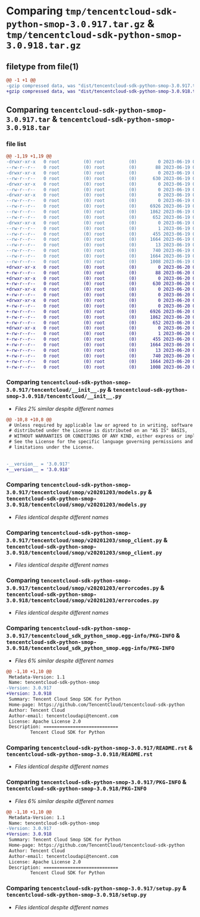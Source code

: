 # Comparing `tmp/tencentcloud-sdk-python-smop-3.0.917.tar.gz` & `tmp/tencentcloud-sdk-python-smop-3.0.918.tar.gz`

## filetype from file(1)

```diff
@@ -1 +1 @@
-gzip compressed data, was "dist/tencentcloud-sdk-python-smop-3.0.917.tar", last modified: Mon Jun 19 00:31:49 2023, max compression
+gzip compressed data, was "dist/tencentcloud-sdk-python-smop-3.0.918.tar", last modified: Tue Jun 20 02:46:57 2023, max compression
```

## Comparing `tencentcloud-sdk-python-smop-3.0.917.tar` & `tencentcloud-sdk-python-smop-3.0.918.tar`

### file list

```diff
@@ -1,19 +1,19 @@
-drwxr-xr-x   0 root         (0) root         (0)        0 2023-06-19 00:31:49.000000 tencentcloud-sdk-python-smop-3.0.917/
--rw-r--r--   0 root         (0) root         (0)       88 2023-06-19 00:31:49.000000 tencentcloud-sdk-python-smop-3.0.917/setup.cfg
-drwxr-xr-x   0 root         (0) root         (0)        0 2023-06-19 00:31:49.000000 tencentcloud-sdk-python-smop-3.0.917/tencentcloud/
--rw-r--r--   0 root         (0) root         (0)      630 2023-06-19 00:31:49.000000 tencentcloud-sdk-python-smop-3.0.917/tencentcloud/__init__.py
-drwxr-xr-x   0 root         (0) root         (0)        0 2023-06-19 00:31:49.000000 tencentcloud-sdk-python-smop-3.0.917/tencentcloud/smop/
--rw-r--r--   0 root         (0) root         (0)        0 2023-06-19 00:31:49.000000 tencentcloud-sdk-python-smop-3.0.917/tencentcloud/smop/__init__.py
-drwxr-xr-x   0 root         (0) root         (0)        0 2023-06-19 00:31:49.000000 tencentcloud-sdk-python-smop-3.0.917/tencentcloud/smop/v20201203/
--rw-r--r--   0 root         (0) root         (0)        0 2023-06-19 00:31:49.000000 tencentcloud-sdk-python-smop-3.0.917/tencentcloud/smop/v20201203/__init__.py
--rw-r--r--   0 root         (0) root         (0)     6926 2023-06-19 00:31:49.000000 tencentcloud-sdk-python-smop-3.0.917/tencentcloud/smop/v20201203/models.py
--rw-r--r--   0 root         (0) root         (0)     1862 2023-06-19 00:31:49.000000 tencentcloud-sdk-python-smop-3.0.917/tencentcloud/smop/v20201203/smop_client.py
--rw-r--r--   0 root         (0) root         (0)      652 2023-06-19 00:31:49.000000 tencentcloud-sdk-python-smop-3.0.917/tencentcloud/smop/v20201203/errorcodes.py
-drwxr-xr-x   0 root         (0) root         (0)        0 2023-06-19 00:31:49.000000 tencentcloud-sdk-python-smop-3.0.917/tencentcloud_sdk_python_smop.egg-info/
--rw-r--r--   0 root         (0) root         (0)        1 2023-06-19 00:31:49.000000 tencentcloud-sdk-python-smop-3.0.917/tencentcloud_sdk_python_smop.egg-info/dependency_links.txt
--rw-r--r--   0 root         (0) root         (0)      455 2023-06-19 00:31:49.000000 tencentcloud-sdk-python-smop-3.0.917/tencentcloud_sdk_python_smop.egg-info/SOURCES.txt
--rw-r--r--   0 root         (0) root         (0)     1664 2023-06-19 00:31:49.000000 tencentcloud-sdk-python-smop-3.0.917/tencentcloud_sdk_python_smop.egg-info/PKG-INFO
--rw-r--r--   0 root         (0) root         (0)       13 2023-06-19 00:31:49.000000 tencentcloud-sdk-python-smop-3.0.917/tencentcloud_sdk_python_smop.egg-info/top_level.txt
--rw-r--r--   0 root         (0) root         (0)      740 2023-06-19 00:31:49.000000 tencentcloud-sdk-python-smop-3.0.917/README.rst
--rw-r--r--   0 root         (0) root         (0)     1664 2023-06-19 00:31:49.000000 tencentcloud-sdk-python-smop-3.0.917/PKG-INFO
--rw-r--r--   0 root         (0) root         (0)     1008 2023-06-19 00:31:49.000000 tencentcloud-sdk-python-smop-3.0.917/setup.py
+drwxr-xr-x   0 root         (0) root         (0)        0 2023-06-20 02:46:57.000000 tencentcloud-sdk-python-smop-3.0.918/
+-rw-r--r--   0 root         (0) root         (0)       88 2023-06-20 02:46:57.000000 tencentcloud-sdk-python-smop-3.0.918/setup.cfg
+drwxr-xr-x   0 root         (0) root         (0)        0 2023-06-20 02:46:57.000000 tencentcloud-sdk-python-smop-3.0.918/tencentcloud/
+-rw-r--r--   0 root         (0) root         (0)      630 2023-06-20 02:46:57.000000 tencentcloud-sdk-python-smop-3.0.918/tencentcloud/__init__.py
+drwxr-xr-x   0 root         (0) root         (0)        0 2023-06-20 02:46:57.000000 tencentcloud-sdk-python-smop-3.0.918/tencentcloud/smop/
+-rw-r--r--   0 root         (0) root         (0)        0 2023-06-20 02:46:57.000000 tencentcloud-sdk-python-smop-3.0.918/tencentcloud/smop/__init__.py
+drwxr-xr-x   0 root         (0) root         (0)        0 2023-06-20 02:46:57.000000 tencentcloud-sdk-python-smop-3.0.918/tencentcloud/smop/v20201203/
+-rw-r--r--   0 root         (0) root         (0)        0 2023-06-20 02:46:57.000000 tencentcloud-sdk-python-smop-3.0.918/tencentcloud/smop/v20201203/__init__.py
+-rw-r--r--   0 root         (0) root         (0)     6926 2023-06-20 02:46:57.000000 tencentcloud-sdk-python-smop-3.0.918/tencentcloud/smop/v20201203/models.py
+-rw-r--r--   0 root         (0) root         (0)     1862 2023-06-20 02:46:57.000000 tencentcloud-sdk-python-smop-3.0.918/tencentcloud/smop/v20201203/smop_client.py
+-rw-r--r--   0 root         (0) root         (0)      652 2023-06-20 02:46:57.000000 tencentcloud-sdk-python-smop-3.0.918/tencentcloud/smop/v20201203/errorcodes.py
+drwxr-xr-x   0 root         (0) root         (0)        0 2023-06-20 02:46:57.000000 tencentcloud-sdk-python-smop-3.0.918/tencentcloud_sdk_python_smop.egg-info/
+-rw-r--r--   0 root         (0) root         (0)        1 2023-06-20 02:46:57.000000 tencentcloud-sdk-python-smop-3.0.918/tencentcloud_sdk_python_smop.egg-info/dependency_links.txt
+-rw-r--r--   0 root         (0) root         (0)      455 2023-06-20 02:46:57.000000 tencentcloud-sdk-python-smop-3.0.918/tencentcloud_sdk_python_smop.egg-info/SOURCES.txt
+-rw-r--r--   0 root         (0) root         (0)     1664 2023-06-20 02:46:57.000000 tencentcloud-sdk-python-smop-3.0.918/tencentcloud_sdk_python_smop.egg-info/PKG-INFO
+-rw-r--r--   0 root         (0) root         (0)       13 2023-06-20 02:46:57.000000 tencentcloud-sdk-python-smop-3.0.918/tencentcloud_sdk_python_smop.egg-info/top_level.txt
+-rw-r--r--   0 root         (0) root         (0)      740 2023-06-20 02:46:57.000000 tencentcloud-sdk-python-smop-3.0.918/README.rst
+-rw-r--r--   0 root         (0) root         (0)     1664 2023-06-20 02:46:57.000000 tencentcloud-sdk-python-smop-3.0.918/PKG-INFO
+-rw-r--r--   0 root         (0) root         (0)     1008 2023-06-20 02:46:57.000000 tencentcloud-sdk-python-smop-3.0.918/setup.py
```

### Comparing `tencentcloud-sdk-python-smop-3.0.917/tencentcloud/__init__.py` & `tencentcloud-sdk-python-smop-3.0.918/tencentcloud/__init__.py`

 * *Files 2% similar despite different names*

```diff
@@ -10,8 +10,8 @@
 # Unless required by applicable law or agreed to in writing, software
 # distributed under the License is distributed on an "AS IS" BASIS,
 # WITHOUT WARRANTIES OR CONDITIONS OF ANY KIND, either express or implied.
 # See the License for the specific language governing permissions and
 # limitations under the License.
 
 
-__version__ = '3.0.917'
+__version__ = '3.0.918'
```

### Comparing `tencentcloud-sdk-python-smop-3.0.917/tencentcloud/smop/v20201203/models.py` & `tencentcloud-sdk-python-smop-3.0.918/tencentcloud/smop/v20201203/models.py`

 * *Files identical despite different names*

### Comparing `tencentcloud-sdk-python-smop-3.0.917/tencentcloud/smop/v20201203/smop_client.py` & `tencentcloud-sdk-python-smop-3.0.918/tencentcloud/smop/v20201203/smop_client.py`

 * *Files identical despite different names*

### Comparing `tencentcloud-sdk-python-smop-3.0.917/tencentcloud/smop/v20201203/errorcodes.py` & `tencentcloud-sdk-python-smop-3.0.918/tencentcloud/smop/v20201203/errorcodes.py`

 * *Files identical despite different names*

### Comparing `tencentcloud-sdk-python-smop-3.0.917/tencentcloud_sdk_python_smop.egg-info/PKG-INFO` & `tencentcloud-sdk-python-smop-3.0.918/tencentcloud_sdk_python_smop.egg-info/PKG-INFO`

 * *Files 6% similar despite different names*

```diff
@@ -1,10 +1,10 @@
 Metadata-Version: 1.1
 Name: tencentcloud-sdk-python-smop
-Version: 3.0.917
+Version: 3.0.918
 Summary: Tencent Cloud Smop SDK for Python
 Home-page: https://github.com/TencentCloud/tencentcloud-sdk-python
 Author: Tencent Cloud
 Author-email: tencentcloudapi@tencent.com
 License: Apache License 2.0
 Description: ============================
         Tencent Cloud SDK for Python
```

### Comparing `tencentcloud-sdk-python-smop-3.0.917/README.rst` & `tencentcloud-sdk-python-smop-3.0.918/README.rst`

 * *Files identical despite different names*

### Comparing `tencentcloud-sdk-python-smop-3.0.917/PKG-INFO` & `tencentcloud-sdk-python-smop-3.0.918/PKG-INFO`

 * *Files 6% similar despite different names*

```diff
@@ -1,10 +1,10 @@
 Metadata-Version: 1.1
 Name: tencentcloud-sdk-python-smop
-Version: 3.0.917
+Version: 3.0.918
 Summary: Tencent Cloud Smop SDK for Python
 Home-page: https://github.com/TencentCloud/tencentcloud-sdk-python
 Author: Tencent Cloud
 Author-email: tencentcloudapi@tencent.com
 License: Apache License 2.0
 Description: ============================
         Tencent Cloud SDK for Python
```

### Comparing `tencentcloud-sdk-python-smop-3.0.917/setup.py` & `tencentcloud-sdk-python-smop-3.0.918/setup.py`

 * *Files identical despite different names*

